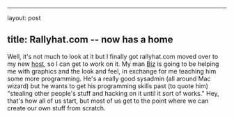 <hr />

<p>layout: post</p>

<h2>title: Rallyhat.com -- now has a home</h2>

<p>
Well, it's not much to look at it but I finally got rallyhat.com moved over to my new <a href="http://mediatemple.net">host</a>, so I can get to work on it.  My man <a href="http://www.mutescreamz.com/">Biz</a> is going to be helping me with graphics and the look and feel, in exchange for me teaching him some more programming.  He's a really good sysadmin (all around Mac wizard) but he wants to get his programming skills past (to quote him) "stealing other people's stuff and hacking on it until it sort of works."  Hey, that's how all of us start, but most of us get to the point where we can create our own stuff from scratch.
</p>
